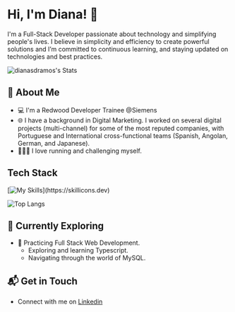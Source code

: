 # Hi, I'm Diana! 👋

I'm a Full-Stack Developer passionate about technology and simplifying people's lives. I believe in simplicity and efficiency to create powerful solutions and I’m committed to continuous learning, and staying updated on technologies and best practices.

![dianasdramos's Stats](https://github-readme-stats.vercel.app/api?username=dianasdramos&theme=vue-dark&show_icons=true&hide_border=true&count_private=true)

## 🚀 About Me

- 💻 I'm a Redwood Developer Trainee @Siemens
- 🌐 I have a background in Digital Marketing. I worked on several digital projects (multi-channel) for some of the most reputed companies, with Portuguese and International cross-functional teams (Spanish, Angolan, German, and Japanese).
- 🏃🏻‍♀️ I love running and challenging myself.

## Tech Stack
[![My Skills](https://skillicons.dev/icons?i=js,html,css,react,nodejs,express,mongodb,postman,sass,tailwind,bootstrap,vite,npm,git,vscode,github,)](https://skillicons.dev)

![Top Langs](https://github-readme-stats.vercel.app/api/top-langs/?username=dianasdramos&layout=compact)

## 🌱 Currently Exploring

- 🚀 Practicing Full Stack Web Development.
  - Exploring and learning Typescript.
  - Navigating through the world of MySQL.

## 📬 Get in Touch

- Connect with me on [Linkedin](https://www.linkedin.com/in/dianaramos/)
